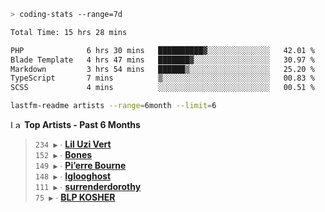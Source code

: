 ```zsh
> coding-stats --range=7d
```

<!--START_SECTION:waka-->

```txt
Total Time: 15 hrs 28 mins

PHP              6 hrs 30 mins   ██████████▓░░░░░░░░░░░░░░   42.01 %
Blade Template   4 hrs 47 mins   ███████▓░░░░░░░░░░░░░░░░░   30.97 %
Markdown         3 hrs 54 mins   ██████▒░░░░░░░░░░░░░░░░░░   25.20 %
TypeScript       7 mins          ▒░░░░░░░░░░░░░░░░░░░░░░░░   00.83 %
SCSS             4 mins          ░░░░░░░░░░░░░░░░░░░░░░░░░   00.51 %
```

<!--END_SECTION:waka-->

```zsh
lastfm-readme artists --range=6month --limit=6
```

<!--START_LASTFM_ARTISTS:{"period": "6month", "rows": 6}-->
<a href="https://last.fm" target="_blank"><img src="https://user-images.githubusercontent.com/17434202/215290617-e793598d-d7c9-428f-9975-156db1ba89cc.svg" alt="Last.fm Logo" width="18" height="13"/></a> **Top Artists - Past 6 Months**

> `234 ▶️` ∙ **[Lil Uzi Vert](https://www.last.fm/music/Lil+Uzi+Vert)**<br/>
> `152 ▶️` ∙ **[Bones](https://www.last.fm/music/Bones)**<br/>
> `149 ▶️` ∙ **[Pi’erre Bourne](https://www.last.fm/music/Pi%E2%80%99erre+Bourne)**<br/>
> `148 ▶️` ∙ **[Iglooghost](https://www.last.fm/music/Iglooghost)**<br/>
> `111 ▶️` ∙ **[surrenderdorothy](https://www.last.fm/music/surrenderdorothy)**<br/>
> `75 ▶️` ∙ **[BLP KOSHER](https://www.last.fm/music/BLP+KOSHER)**<br/>
<!--END_LASTFM_ARTISTS-->
